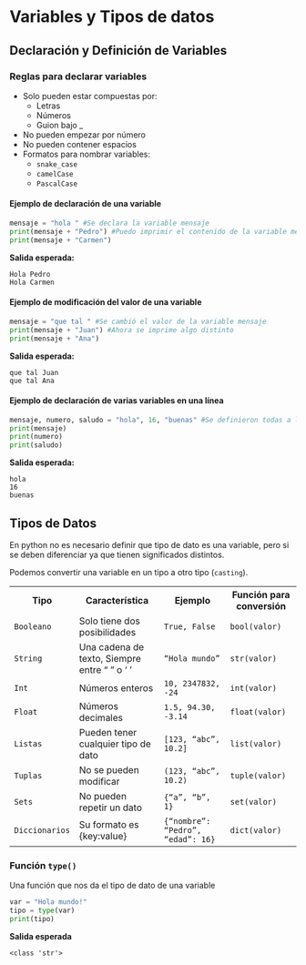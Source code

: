 
# Variables y Tipos de datos

## Declaración y Definición de Variables
### Reglas para declarar variables
- Solo pueden estar compuestas por:
    - Letras
    - Números
    - Guion bajo _
- No pueden empezar por número
- No pueden contener espacios
- Formatos para nombrar variables:
    - `snake_case`
    - `camelCase`
    - `PascalCase`

#### Ejemplo de declaración de una variable
```python
mensaje = "hola " #Se declara la variable mensaje
print(mensaje + "Pedro") #Puedo imprimir el contenido de la variable mensaje varias veces
print(mensaje + "Carmen")
```
**Salida esperada:**
```plaintext
Hola Pedro
Hola Carmen
```

#### Ejemplo de modificación del valor de una variable
```python
mensaje = "que tal " #Se cambió el valor de la variable mensaje
print(mensaje + "Juan") #Ahora se imprime algo distinto
print(mensaje + "Ana")
```
**Salida esperada:**
```plaintext
que tal Juan
que tal Ana
```

#### Ejemplo de declaración de varias variables en una línea
```python
mensaje, numero, saludo = "hola", 16, "buenas" #Se definieron todas a la vez
print(mensaje)
print(numero)
print(saludo)
```
**Salida esperada:**
```plaintext
hola
16
buenas
```

## Tipos de Datos
En python no es necesario definir que tipo de dato es una variable, pero si se deben diferenciar ya que tienen significados distintos.

Podemos convertir una variable en un tipo a otro tipo (`casting`).
<table>
  <tr>
    <th>Tipo</th>
    <th>Característica</th>
    <th>Ejemplo</th>
    <th>Función para conversión</th>
  </tr>
  <tr>
    <td><code>Booleano</code></td>
    <td>Solo tiene dos posibilidades</td>
    <td><code>True, False</code></td>
    <td><code>bool(valor)</code></td>
  </tr>
  <tr>
    <td><code>String</code></td>
    <td>Una cadena de texto, Siempre entre “ ” o ‘ ’</td>
    <td><code>“Hola mundo”</code></td>
    <td><code>str(valor)</code></td>
  </tr>
  <tr>
    <td><code>Int</code></td>
    <td>Números enteros</td>
    <td><code>10, 2347832, -24</code></td>
    <td><code>int(valor)</code></td>
  </tr>
  <tr>
    <td><code>Float</code></td>
    <td>Números decimales</td>
    <td><code>1.5, 94.30, -3.14</code></td>
    <td><code>float(valor)</code></td>
  </tr>
  <tr>
    <td><code>Listas</code></td>
    <td>Pueden tener cualquier tipo de dato
    </td>
    <td><code>[123, “abc”, 10.2]</code></td>
    <td><code>list(valor)</code></td>
  </tr>
  <tr>
    <td><code>Tuplas</code></td>
    <td>No se pueden modificar</td>
    <td><code>(123, “abc”, 10.2)</code></td>
    <td><code>tuple(valor)</code></td>
  </tr>
  <tr>
    <td><code>Sets</code></td>
    <td>No pueden repetir un dato</td>
    <td><code>{“a”, “b”, 1}</code></td>
    <td><code>set(valor)</code></td>
  </tr>
  <tr>
    <td><code>Diccionarios</code></td>
    <td>Su formato es {key:value}</td>
    <td><code>{“nombre”: “Pedro”, “edad”: 16}</code></td>
    <td><code>dict(valor)</code></td>
  </tr>
</table>

### Función `type()`

Una función que nos da el tipo de dato de una variable

```python
var = "Hola mundo!"
tipo = type(var)
print(tipo)
```
**Salida esperada**
```plaintext
<class 'str'>
```